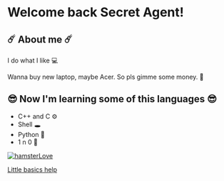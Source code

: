 # Welcome back Secret Agent!
## ☄️ About me ☄️ 
I do what I like 💻

Wanna buy new laptop, maybe Acer. So pls gimme some money. 💸

## 😎 Now I'm learning some of this languages 😎 
- C++ and C ⚙️
- Shell 🕳️
- Python 🐊
- 1 n 0 🥇
  
[![hamsterLove](https://i.pinimg.com/originals/a5/92/a9/a592a94c5e524242627c3feb9d0b67d2.gif)](https://github.com/PIKUT0)

[Little basics help](https://www.markdownguide.org/basic-syntax/)
